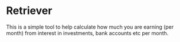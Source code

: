 # Retriever
This is a simple tool to help calculate how much you are earning (per month) from interest in investments, bank accounts etc per month.